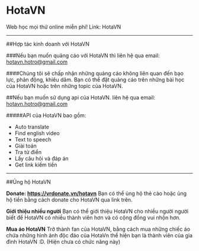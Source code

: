 # HotaVN
Web học mọi thứ online miễn phí!
Link: HotaVN

---

##Hợp tác kinh doanh với HotaVN

###Nếu bạn muốn quảng cáo với HotaVN thì liên hệ qua email: hotavn.hotro@gmail.com

####Chúng tôi sẽ chấp nhận những quảng cáo không liên quan đến bạo lực, phản động, khiêu dâm. Bạn có thể đặt quảng cáo trên những bài học của HotaVN hoặc trên những topic của HotaVN.

##Nếu bạn muốn sử dụng api của HotaVN. liên hệ qua email: hotavn.hotro@gmail.com

#####API của HotaVN bao gồm:
+ Auto translate
+ Find english video
+ Text to speech
+ Giải toán
+ Tra từ điển
+ Lấy câu hỏi và đáp án
+ Get link kiếm tiền

---

##Ủng hộ HotaVN

**Donate: https://vrdonate.vn/hotavn**
Bạn có thể ủng hộ thẻ cào hoặc ủng hộ tiền bằng cách donate cho HotaVN qua link trên.

**Giới thiệu nhiều người**
Bạn có thể giới thiệu HotaVN cho nhiều người người biết để HotaVN có nhiều thành viên hơn và có cộng đồng vui nhộn hơn.

**Mua áo HotaVN**
Trở thành fan của HotaVN, bằng cách mua những chiếc áo chứa những hình ảnh độc đáo của HotaVn thể hiện bạn là thành viên của gia đình HotaVN :D. (Hiện chưa có chức năng này)
